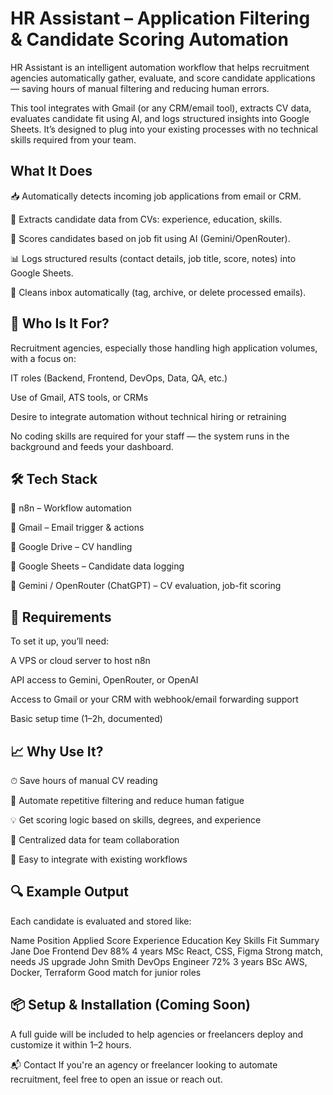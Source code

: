 # HR Assistant – Application Filtering & Candidate Scoring Automation
HR Assistant is an intelligent automation workflow that helps recruitment agencies automatically gather, evaluate, and score candidate applications — saving hours of manual filtering and reducing human errors.

This tool integrates with Gmail (or any CRM/email tool), extracts CV data, evaluates candidate fit using AI, and logs structured insights into Google Sheets. It’s designed to plug into your existing processes with no technical skills required from your team.

##  What It Does
📥 Automatically detects incoming job applications from email or CRM.

🧾 Extracts candidate data from CVs: experience, education, skills.

🎯 Scores candidates based on job fit using AI (Gemini/OpenRouter).

📊 Logs structured results (contact details, job title, score, notes) into Google Sheets.

🧼 Cleans inbox automatically (tag, archive, or delete processed emails).

## 💼 Who Is It For?
Recruitment agencies, especially those handling high application volumes, with a focus on:

IT roles (Backend, Frontend, DevOps, Data, QA, etc.)

Use of Gmail, ATS tools, or CRMs

Desire to integrate automation without technical hiring or retraining

No coding skills are required for your staff — the system runs in the background and feeds your dashboard.

## 🛠️ Tech Stack
🔁 n8n – Workflow automation

📧 Gmail – Email trigger & actions

📂 Google Drive – CV handling

📑 Google Sheets – Candidate data logging

🧠 Gemini / OpenRouter (ChatGPT) – CV evaluation, job-fit scoring

## 🔧 Requirements
To set it up, you’ll need:

A VPS or cloud server to host n8n

API access to Gemini, OpenRouter, or OpenAI

Access to Gmail or your CRM with webhook/email forwarding support

Basic setup time (1–2h, documented)

## 📈 Why Use It?
⏱ Save hours of manual CV reading

🔄 Automate repetitive filtering and reduce human fatigue

💡 Get scoring logic based on skills, degrees, and experience

📂 Centralized data for team collaboration

🧩 Easy to integrate with existing workflows

## 🔍 Example Output
Each candidate is evaluated and stored like:

Name	Position Applied	Score	Experience	Education	Key Skills	Fit Summary
Jane Doe	Frontend Dev	88%	4 years	MSc	React, CSS, Figma	Strong match, needs JS upgrade
John Smith	DevOps Engineer	72%	3 years	BSc	AWS, Docker, Terraform	Good match for junior roles

## 📦 Setup & Installation (Coming Soon)
A full guide will be included to help agencies or freelancers deploy and customize it within 1–2 hours.

📬 Contact
If you're an agency or freelancer looking to automate recruitment, feel free to open an issue or reach out.
